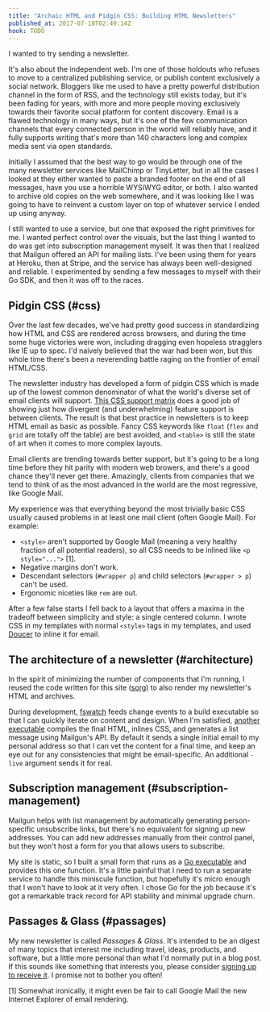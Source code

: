 ```yaml
---
title: "Archaic HTML and Pidgin CSS: Building HTML Newsletters"
published_at: 2017-07-18T02:49:14Z
hook: TODO
---
```


I wanted to try sending a newsletter.

It's also about the independent web. I'm one of those
holdouts who refuses to move to a centralized publishing
service, or publish content exclusively a social network.
Bloggers like me used to have a pretty powerful
distribution channel in the form of RSS, and the technology
still exists today, but it's been fading for years, with
more and more people moving exclusively towards their
favorite social platform for content discovery. Email is a
flawed technology in many ways, but it's one of the few
communication channels that every connected person in the
world will reliably have, and it fully supports writing
that's more than 140 characters long and complex media sent
via open standards.

Initially I assumed that the best way to go would be
through one of the many newsletter services like MailChimp
or TinyLetter, but in all the cases I looked at they either
wanted to paste a branded footer on the end of all
messages, have you use a horrible WYSIWYG editor, or both.
I also wanted to archive old copies on the web somewhere,
and it was looking like I was going to have to reinvent a
custom layer on top of whatever service I ended up using
anyway.

I still wanted to use a service, but one that exposed the
right primitives for me. I wanted perfect control over the
visuals, but the last thing I wanted to do was get into
subscription management myself. It was then that I realized
that Mailgun offered an API for mailing lists. I've been
using them for years at Heroku, then at Stripe, and the
service has always been well-designed and reliable. I
experimented by sending a few messages to myself with their
Go SDK, and then it was off to the races.

## Pidgin CSS (#css)

Over the last few decades, we've had pretty good success in
standardizing how HTML and CSS are rendered across
browsers, and during the time some huge victories were won,
including dragging even hopeless stragglers like IE up to
spec. I'd naively believed that the war had been won, but
this whole time there's been a neverending battle raging on
the frontier of email HTML/CSS.

The newsletter industry has developed a form of pidgin CSS
which is made up of the lowest common denominator of what
the world's diverse set of email clients will support.
[This CSS support matrix][email-css] does a good job of
showing just how divergent (and underwhelming) feature
support is between clients. The result is that best
practice in newsletters is to keep HTML email as basic as
possible. Fancy CSS keywords like `float` (`flex` and
`grid` are totally off the table) are best avoided, and
`<table>` is still the state of art when it comes to more
complex layouts.

Email clients are trending towards better support, but it's
going to be a long time before they hit parity with modern
web browers, and there's a good chance they'll never get
there. Amazingly, clients from companies that we tend to
think of as the most advanced in the world are the most
regressive, like Google Mail.

My experience was that everything beyond the most trivially
basic CSS usually caused problems in at least one mail
client (often Google Mail). For example:

* `<style>` aren't supported by Google Mail (meaning a very
  healthy fraction of all potential readers), so all CSS
  needs to be inlined like `<p style="...">` [1].
* Negative margins don't work.
* Descendant selectors (`#wrapper p`) and child selectors
  (`#wrapper > p`) can't be used.
* Ergonomic niceties like `rem` are out.

After a few false starts I fell back to a layout that
offers a maxima in the tradeoff between simplicity and
style: a single centered column. I wrote CSS in my
templates with normal `<style>` tags in my templates, and
used [Doucer][douceur] to inline it for email.

## The architecture of a newsletter (#architecture)

In the spirit of minimizing the number of components that
I'm running, I reused the code written for this site
([sorg]) to also render my newsletter's HTML and archives.

During development, [fswatch] feeds change events to a
build executable so that I can quickly iterate on content
and design. When I'm satisfied, [another executable][exec]
compiles the final HTML, inlines CSS, and generates a list
message using Mailgun's API. By default it sends a single
initial email to my personal address so that I can vet the
content for a final time, and keep an eye out for any
consistencies that might be email-specific. An additional
`-live` argument sends it for real.

## Subscription management (#subscription-management)

Mailgun helps with list management by automatically
generating person-specific unsubscribe links, but there's
no equivalent for signing up new addresses. You can add new
addresses manually from their control panel, but they won't
host a form for you that allows users to subscribe.

My site is static, so I built a small form that runs as a
[Go executable][passages-signup] and provides this one
function. It's a little painful that I need to run a
separate service to handle this miniscule function, but
hopefully it's micro enough that I won't have to look at it
very often. I chose Go for the job because it's got a
remarkable track record for API stability and minimal
upgrade churn.

## Passages & Glass (#passages)

My new newsletter is called _Passages & Glass_. It's
intended to be an digest of many topics that interest me
including travel, ideas, products, and software, but a
little more personal than what I'd normally put in a blog
post. If this sounds like something that interests you,
please consider [signing up to receive it][signup]. I
promise not to bother you often!

[1] Somewhat ironically, it might even be fair to call
    Google Mail the new Internet Explorer of email
    rendering.

[douceur]: https://github.com/aymerick/douceur
[email-css]: https://www.campaignmonitor.com/css/
[exec]: https://github.com/brandur/sorg/blob/master/cmd/sorg-passages/main.go
[fswatch]: https://github.com/emcrisostomo/fswatch
[passages-signup]: https://github.com/brandur/passages-signup
[signup]: https://passages-signup.herokuapp.com
[sorg]: https://github.com/brandur/osrg
